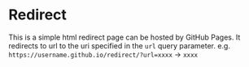 # Redirect

This is a simple html redirect page can be hosted by GitHub Pages.
It redirects to url to the uri specified in the `url` query parameter.
e.g. `https://username.github.io/redirect/?url=xxxx` -> `xxxx`